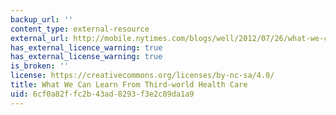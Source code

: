 ```yaml
---
backup_url: ''
content_type: external-resource
external_url: http://mobile.nytimes.com/blogs/well/2012/07/26/what-we-can-learn-from-third-world-health-care/
has_external_licence_warning: true
has_external_license_warning: true
is_broken: ''
license: https://creativecommons.org/licenses/by-nc-sa/4.0/
title: What We Can Learn From Third-world Health Care
uid: 6cf0a82f-fc2b-43ad-8293-f3e2c89da1a9
---
```

